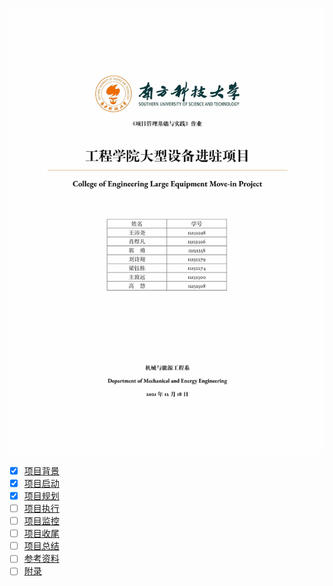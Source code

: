 ![](docs/static/image/cover.jpg)

- [x] [项目背景](docs/section/background.md)
- [x] [项目启动](docs/section/initiate.md)
- [x] [项目规划](docs/section/plan.md)
- [ ] [项目执行](docs/section/execute.md)
- [ ] [项目监控](docs/section/monitor.md)
- [ ] [项目收尾](docs/section/close.md)
- [ ] [项目总结](docs/section/conclusion.md)
- [ ] [参考资料](docs/section/reference.md)
- [ ] [附录](docs/section/appendix.md)
